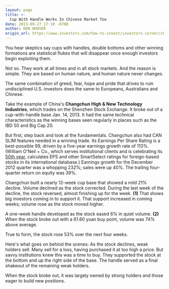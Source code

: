 ```yaml
---
layout: page
title: >-
  Cup With Handle Works In Chinese Market Too
date: 2013-09-27 17:19 -0700
author: KEN HOOVER
origin_url: https://www.investors.com/how-to-invest/investors-corner/changchun-high-and-new-technology-breakout
---
```





You hear skeptics say cups with handles, double bottoms and other winning formations are statistical flukes that will disappear once enough investors begin exploiting them.


Not so. They work at all times and in all stock markets. And the reason is simple. They are based on human nature, and human nature never changes.


The same combination of greed, fear, hope and pride that drives to ruin undisciplined U.S. investors does the same to Europeans, Australians and Chinese.


Take the example of China's **Changchun High & New Technology Industries**, which trades on the Shenzhen Stock Exchange. It broke out of a cup-with-handle base Jan. 14, 2013. It had the same technical characteristics as the winning bases seen regularly in places such as the IBD 50 and Big Cap 20.


But first, step back and look at the fundamentals. Changchun also had CAN SLIM features needed in a winning trade. Its Earnings Per Share Rating is a best-possible 99, driven by a five-year earnings growth rate of 113%. (William O'Neil + Co., which serves institutional clients and is celebrating its [50th year](http://williamoneil.com/), calculates EPS and other SmartSelect ratings for foreign-based stocks in its international database.) Earnings growth for the December 2012 quarter was a whopping 232%; sales were up 40%. The trailing four-quarter return on equity was 39%.


Changchun built a nearly 12-week cup base that showed a mild 21% decline. Volume declined as the stock corrected. During the last week of the decline, the stock reversed, almost finishing up for the week. **(1)** That shows big investors coming in to support it. That support increased in coming weeks; volume rose as the stock moved higher.


A one-week handle developed as the stock eased 6% in quiet volume. **(2)** When the stock broke out with a 61.60 yuan buy point, volume was 74% above average.


True to form, the stock rose 53% over the next four weeks.


Here's what goes on behind the scenes: As the stock declines, weak holders sell. Many sell for a loss, having purchased it at too high a price. But savvy institutions knew this was a time to buy. They supported the stock at the bottom and up the right side of the base. The handle served as a final shakeout of the remaining weak holders.


When the stock broke out, it was largely owned by strong holders and those eager to build new positions.




